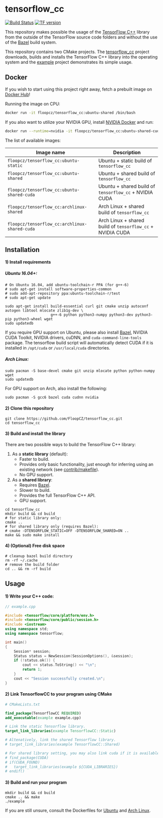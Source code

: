 # tensorflow_cc
[![Build Status](http://ash.floop.cz:8080/buildStatus/icon?job=tensorflow_cc)](http://ash.floop.cz:8080/job/tensorflow_cc/)
[![TF version](https://img.shields.io/badge/TF%20version-1.7.0-brightgreen.svg)]()

This repository makes possible the usage of the [TensorFlow C++](https://www.tensorflow.org/api_docs/cc/) library from the outside of the TensorFlow source code folders and without the use of the [Bazel](https://bazel.build/) build system.

This repository contains two CMake projects. The [tensorflow_cc](tensorflow_cc) project downloads, builds and installs the TensorFlow C++ library into the operating system and the [example](example) project demonstrates its simple usage.

## Docker

If you wish to start using this project right away, fetch a prebuilt image on [Docker Hub](https://hub.docker.com/r/floopcz/tensorflow_cc/)!

Running the image on CPU:
```bash
docker run -it floopcz/tensorflow_cc:ubuntu-shared /bin/bash
```

If you also want to utilize your NVIDIA GPU, install [NVIDIA Docker](https://github.com/NVIDIA/nvidia-docker) and run:
```bash
docker run --runtime=nvidia -it floopcz/tensorflow_cc:ubuntu-shared-cuda /bin/bash
```

The list of available images:

| Image name                                    | Description                                                |
| ---                                           | ---                                                        |
| `floopcz/tensorflow_cc:ubuntu-static`         | Ubuntu + static build of `tensorflow_cc`                   |
| `floopcz/tensorflow_cc:ubuntu-shared`         | Ubuntu + shared build of `tensorflow_cc`                   |
| `floopcz/tensorflow_cc:ubuntu-shared-cuda`    | Ubuntu + shared build of `tensorflow_cc` + NVIDIA CUDA     |
| `floopcz/tensorflow_cc:archlinux-shared`      | Arch Linux + shared build of `tensorflow_cc`               |
| `floopcz/tensorflow_cc:archlinux-shared-cuda` | Arch Linux + shared build of `tensorflow_cc` + NVIDIA CUDA |

## Installation

#### 1) Install requirements

##### Ubuntu 16.04+:
```
# On Ubuntu 16.04, add ubuntu-toolchain-r PPA (for g++-6)
# sudo apt-get install software-properties-common
# sudo add-apt-repository ppa:ubuntu-toolchain-r/test
# sudo apt-get update

sudo apt-get install build-essential curl git cmake unzip autoconf autogen libtool mlocate zlib1g-dev \
                     g++-6 python python3-numpy python3-dev python3-pip python3-wheel wget
sudo updatedb
```

If you require GPU support on Ubuntu, please also install [Bazel](https://bazel.build/), NVIDIA CUDA Toolkit, NVIDIA drivers, cuDNN, and `cuda-command-line-tools` package. The tensorflow build script will automatically detect CUDA if it is installed in `/opt/cuda` or `/usr/local/cuda` directories.

##### Arch Linux:
```
sudo pacman -S base-devel cmake git unzip mlocate python python-numpy wget
sudo updatedb
```

For GPU support on Arch, also install the following:

```
sudo pacman -S gcc6 bazel cuda cudnn nvidia
```

#### 2) Clone this repository
```
git clone https://github.com/FloopCZ/tensorflow_cc.git
cd tensorflow_cc
```

#### 3) Build and install the library

There are two possible ways to build the TensorFlow C++ library:
1. As a __static library__ (default):
    - Faster to build.
    - Provides only basic functionality, just enough for inferring using an existing network
      (see [contrib/makefile](https://github.com/tensorflow/tensorflow/tree/master/tensorflow/contrib/makefile)).
    - No GPU support.
2. As a __shared library__:
    - Requires [Bazel](https://bazel.build/).
    - Slower to build.
    - Provides the full TensorFlow C++ API.
    - GPU support.

```
cd tensorflow_cc
mkdir build && cd build
# for static library only:
cmake ..
# for shared library only (requires Bazel):
# cmake -DTENSORFLOW_STATIC=OFF -DTENSORFLOW_SHARED=ON ..
make && sudo make install
```

#### 4) (Optional) Free disk space

```
# cleanup bazel build directory
rm -rf ~/.cache
# remove the build folder
cd .. && rm -rf build
```

## Usage

#### 1) Write your C++ code:
```C++
// example.cpp

#include <tensorflow/core/platform/env.h>
#include <tensorflow/core/public/session.h>
#include <iostream>
using namespace std;
using namespace tensorflow;

int main()
{
    Session* session;
    Status status = NewSession(SessionOptions(), &session);
    if (!status.ok()) {
        cout << status.ToString() << "\n";
        return 1;
    }
    cout << "Session successfully created.\n";
}
```

#### 2) Link TensorflowCC to your program using CMake
```CMake
# CMakeLists.txt

find_package(TensorflowCC REQUIRED)
add_executable(example example.cpp)

# Link the static Tensorflow library.
target_link_libraries(example TensorflowCC::Static)

# Altenatively, link the shared Tensorflow library.
# target_link_libraries(example TensorflowCC::Shared)

# For shared library setting, you may also link cuda if it is available.
# find_package(CUDA)
# if(CUDA_FOUND)
#   target_link_libraries(example ${CUDA_LIBRARIES})
# endif()
```

#### 3) Build and run your program
```
mkdir build && cd build
cmake .. && make
./example 
```

If you are still unsure, consult the Dockerfiles for
[Ubuntu](Dockerfiles/ubuntu-shared) and [Arch Linux](Dockerfiles/archlinux-shared).
